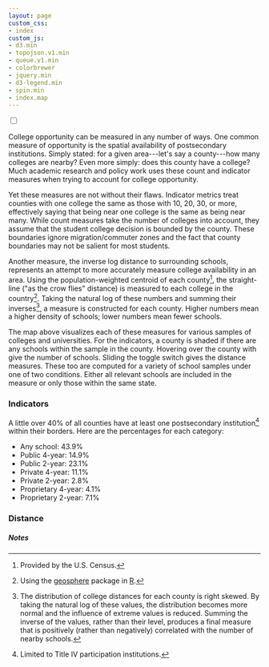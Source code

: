 ```yaml
---
layout: page
custom_css:
- index
custom_js:
- d3.min
- topojson.v1.min
- queue.v1.min
- colorbrewer
- jquery.min
- d3-legend.min
- spin.min
- index.map
---
```


<div id="viz-container">
	<div id="map-container"></div>
	<div id="buttons-container">
		<div class="switch">
			<input type="checkbox" name="switch"
				class="switch-checkbox" id="myswitch">
			<label class="switch-label" for="myswitch">
				<span class="switch-inner"></span>
				<span class="switch-switch"></span>
			</label>
		</div>
		<div class="rbdiv"></div>
	</div>
	<div id="submap-container">
		<div id="tooltip-container">
			<div id="tooltip"></div>
		</div>
	</div>
</div>

<div class="posttext" markdown="1">

College opportunity can be measured in any number of ways. One common
measure of opportunity is the spatial availability of postsecondary
institutions. Simply stated: for a given area---let's say a
county---how many colleges are nearby? Even more simply: does this county
have a college? Much academic research and policy work uses these
count and indicator measures when trying to account for college
opportunity.

Yet these measures are not without their flaws. Indicator metrics
treat counties with one college the same as those with 10, 20, 30, or
more, effectively saying that being near one college is the same as
being near many. While count measures take the number of colleges into
account, they assume that the student college decision is bounded by
the county. These boundaries ignore migration/commuter zones and the
fact that county boundaries may not be salient for most students. 

Another measure, the inverse log distance to surrounding schools,
represents an attempt to more accurately measure college availability
in an area. Using the population-weighted centroid of each county[^1],
the straight-line ("as the crow flies" distance) is measured to each
college in the country[^2]. Taking the natural log of these
numbers and summing their inverses[^3], a measure is constructed for
each county. Higher numbers mean a higher density of schools; lower
numbers mean fewer schools.

The map above visualizes each of these measures for various samples
of colleges and universities. For the indicators, a county is shaded
if there are any schools within the sample in the county. Hovering
over the county with give the number of schools. Sliding the toggle
switch gives the distance measures. These too are computed for a
variety of school samples under one of two conditions. Either all
relevant schools are included in the measure or only those within the
same state.

### Indicators

A little over 40% of all counties have at least one postsecondary
institution[^4] within their borders. Here are the percentages for
each category:

* Any school: 43.9%
* Public 4-year: 14.9%
* Public 2-year: 23.1%
* Private 4-year: 11.1%
* Private 2-year: 2.8%
* Proprietary 4-year: 4.1%
* Proprietary 2-year: 7.1%

### Distance



##### Notes
[^1]: Provided by the U.S. Census.
[^2]: Using the [geosphere](https://cran.r-project.org/package=geosphere) package in [R](https://cran.r-project.org).  
[^3]: The distribution of college distances for each county is right
    skewed. By taking the natural log of these values, the
    distribution becomes more normal and the influence of extreme
    values is reduced. Summing the inverse of the values, rather than
    their level, produces a final measure that is positively (rather
    than negatively) correlated with the number of nearby schools.
[^4]: Limited to Title IV participation institutions.

</div>


